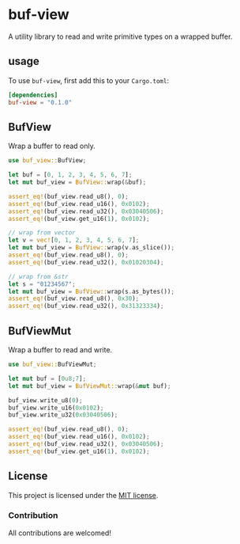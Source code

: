 # buf-view

A utility library to read and write primitive types on a wrapped buffer.

## usage

To use `buf-view`, first add this to your `Cargo.toml`:

```toml
[dependencies]
buf-view = "0.1.0"
```

## BufView

Wrap a buffer to read only.

```rust
use buf_view::BufView;

let buf = [0, 1, 2, 3, 4, 5, 6, 7];
let mut buf_view = BufView::wrap(&buf);

assert_eq!(buf_view.read_u8(), 0);
assert_eq!(buf_view.read_u16(), 0x0102);
assert_eq!(buf_view.read_u32(), 0x03040506);
assert_eq!(buf_view.get_u16(1), 0x0102);

// wrap from vector
let v = vec![0, 1, 2, 3, 4, 5, 6, 7];
let mut buf_view = BufView::wrap(v.as_slice());
assert_eq!(buf_view.read_u8(), 0);
assert_eq!(buf_view.read_u32(), 0x01020304);

// wrap from &str
let s = "01234567";
let mut buf_view = BufView::wrap(s.as_bytes());
assert_eq!(buf_view.read_u8(), 0x30);
assert_eq!(buf_view.read_u32(), 0x31323334);
```

## BufViewMut

Wrap a buffer to read and write.

```rust
use buf_view::BufViewMut;

let mut buf = [0u8;7];
let mut buf_view = BufViewMut::wrap(&mut buf);

buf_view.write_u8(0);
buf_view.write_u16(0x0102);
buf_view.write_u32(0x03040506);

assert_eq!(buf_view.read_u8(), 0);
assert_eq!(buf_view.read_u16(), 0x0102);
assert_eq!(buf_view.read_u32(), 0x03040506);
assert_eq!(buf_view.get_u16(1), 0x0102);
```

## License

This project is licensed under the [MIT license](https://opensource.org/licenses/MIT).

### Contribution

All contributions are welcomed!
